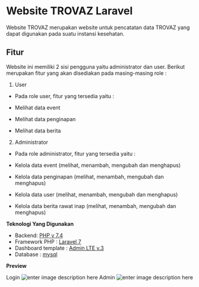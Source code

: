 # Website TROVAZ Laravel

Website TROVAZ merupakan website untuk pencatatan data TROVAZ yang dapat digunakan pada suatu instansi kesehatan.

## Fitur

Website ini memiliki 2 sisi pengguna yaitu administrator dan user. Berikut merupakan fitur yang akan disediakan pada masing-masing role :

1.  User

-   Pada role user, fitur yang tersedia yaitu :

-   Melihat data event
-   Melihat data penginapan
-   Melihat data berita

2.  Administrator

-   Pada role administrator, fitur yang tersedia yaitu :

-   Kelola data event (melihat, menambah, mengubah dan menghapus)
-   Kelola data penginapan (melihat, menambah, mengubah dan menghapus)
-   Kelola data user (melihat, menambah, mengubah dan menghapus)
-   Kelola data berita rawat inap (melihat, menambah, mengubah dan menghapus)

**Teknologi Yang Digunakan**

-   Backend: [PHP v 7.4](https://www.php.net/downloads.php)
-   Framework PHP : [Laravel 7](https://laravel.com/docs/7.x/releases)
-   Dashboard template : [Admin LTE v.3](https://adminlte.io/)
-   Database : [mysql](https://www.mysql.com/)

**Preview**

Login
![enter image description here](https://user-images.githubusercontent.com/56951024/107321884-f53e2100-6ad5-11eb-9705-e635409d1514.jpeg)
Admin
![enter image description here](https://user-images.githubusercontent.com/56951024/107321965-1e5eb180-6ad6-11eb-9f6b-a5b1d03a8fb3.jpeg)
